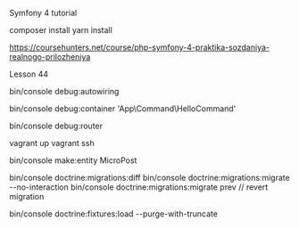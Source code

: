 Symfony 4 tutorial

composer install
yarn install

https://coursehunters.net/course/php-symfony-4-praktika-sozdaniya-realnogo-prilozheniya

Lesson 44

bin/console debug:autowiring <Service Class or Interface>

bin/console debug:container 'App\Command\HelloCommand'

bin/console debug:router

vagrant up
vagrant ssh

bin/console make:entity MicroPost

bin/console doctrine:migrations:diff
bin/console doctrine:migrations:migrate --no-interaction
bin/console doctrine:migrations:migrate prev // revert migration

bin/console doctrine:fixtures:load --purge-with-truncate